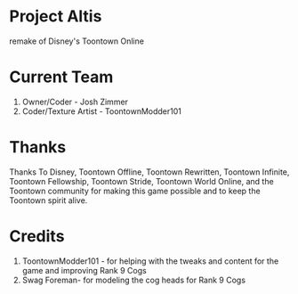 # Project Altis
remake of Disney's Toontown Online

# Current Team

1. Owner/Coder - Josh Zimmer 
2. Coder/Texture Artist - ToontownModder101


# Thanks

Thanks To Disney, Toontown Offline, Toontown Rewritten, Toontown Infinite, Toontown Fellowship, Toontown Stride, Toontown World Online, 
and the Toontown community for making this game possible and to keep the Toontown spirit alive.

# Credits
1. ToontownModder101 - for helping with the tweaks and content for the game and improving Rank 9 Cogs
2. Swag Foreman- for modeling the cog heads for Rank 9 Cogs
